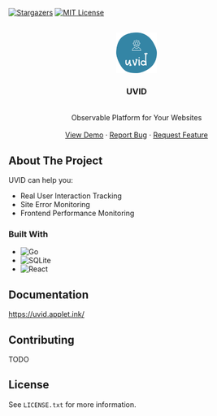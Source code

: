 <a name="readme-top"></a>

[![Stargazers][stars-shield]][stars-url]
[![MIT License][license-shield]][license-url]

<!-- PROJECT LOGO -->
<br />
<div align="center">
  <a href="[repo-url]">
    <img src="js/packages/site/public/logo.svg" alt="Logo" width="80" height="80">
  </a>

  <h3 align="center">UVID</h3>

  <p align="center">
    <br />
    Observable Platform for Your Websites
    <br />
    <br />
    <a href="https://uvid-demo.applet.ink/">View Demo</a>
    ·
    <a href="[issues-url]">Report Bug</a>
·
    <a href="[issues-url]">Request Feature</a>
  </p>
</div>

<!-- ABOUT THE PROJECT -->

## About The Project

UVID can help you:

- Real User Interaction Tracking
- Site Error Monitoring
- Frontend Performance Monitoring

<!-- [![Product Name Screen Shot][product-screenshot]](https://example.com) -->

### Built With

- ![Go](https://img.shields.io/badge/go-%2300ADD8.svg?style=for-the-badge&logo=go&logoColor=white)
- ![SQLite](https://img.shields.io/badge/sqlite-%2307405e.svg?style=for-the-badge&logo=sqlite&logoColor=white)
- ![React](https://img.shields.io/badge/react-%2320232a.svg?style=for-the-badge&logo=react&logoColor=%2361DAFB)

## Documentation

<https://uvid.applet.ink/>

## Contributing

TODO

## License

See `LICENSE.txt` for more information.

<!-- MARKDOWN LINKS & IMAGES -->
<!-- https://www.markdownguide.org/basic-syntax/#reference-style-links -->

[stars-shield]: https://img.shields.io/github/stars/go-uvid/uvid.svg?style=for-the-badge
[stars-url]: https://github.com/go-uvid/uvid/stargazers
[license-shield]: https://img.shields.io/github/license/go-uvid/uvid.svg?style=for-the-badge
[license-url]: https://github.com/go-uvid/uvid/blob/master/LICENSE.txt
[issues-url]: https://github.com/go-uvid/uvid/issues
